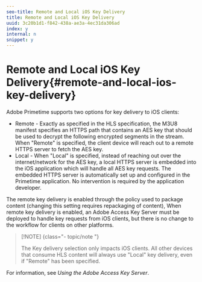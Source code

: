 ```yaml
---
seo-title: Remote and Local iOS Key Delivery
title: Remote and Local iOS Key Delivery
uuid: 3c20b1d1-f842-438a-ae3a-4ec31da306ad
index: y
internal: n
snippet: y
---
```


# Remote and Local iOS Key Delivery{#remote-and-local-ios-key-delivery}

Adobe Primetime supports two options for key delivery to iOS clients:

* Remote - Exactly as specified in the HLS specification, the M3U8 manifest specifies an HTTPS path that contains an AES key that should be used to decrypt the following encrypted segments in the stream. When "Remote" is specified, the client device will reach out to a remote HTTPS server to fetch the AES key. 
* Local - When "Local" is specified, instead of reaching out over the internet/network for the AES key, a local HTTPS server is embedded into the iOS application which will handle all AES key requests. The embedded HTTPS server is automatically set up and configured in the Primetime application. No intervention is required by the application developer.

The remote key delivery is enabled through the policy used to package content (changing this setting requires repackaging of content), When remote key delivery is enabled, an Adobe Access Key Server must be deployed to handle key requests from iOS clients, but there is no change to the workflow for clients on other platforms.

>[!NOTE] {class="- topic/note "}
>
>The Key delivery selection only impacts iOS clients. All other devices that consume HLS content will always use "Local" key delivery, even if "Remote" has been specified.

For information, see *Using the Adobe Access Key Server*. 
